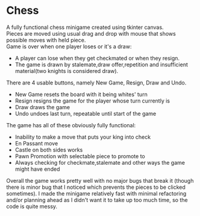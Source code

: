 # Chess

A fully functional chess minigame created using tkinter canvas.  
Pieces are moved using usual drag and drop with mouse that shows possible moves with held piece.  
Game is over when one player loses or it's a draw:
- A player can lose when they get checkmated or when they resign.
- The game is drawn by stalemate,draw offer,repetition and insufficient material(two knights is considered draw).


There are 4 usable buttons, namely New Game, Resign, Draw and Undo. 
- New Game resets the board with it being whites' turn
- Resign resigns the game for the player whose turn currently is
- Draw draws the game
- Undo undoes last turn, repeatable until start of the game

The game has all of these obviously fully functional:
- Inability to make a move that puts your king into check
- En Passant move 
- Castle on both sides works
- Pawn Promotion with selectable piece to promote to 
- Always checking for checkmate,stalemate and other ways the game might have ended

Overall the game works pretty well with no major bugs that break it (though there is minor bug that I noticed which prevents the pieces to be clicked sometimes).
I made the minigame relatively fast with minimal refactoring and/or planning ahead as I didn't want it to take up too much time, so the code is quite messy.
